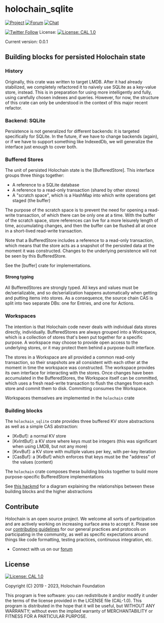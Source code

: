 # holochain_sqlite

[![Project](https://img.shields.io/badge/project-holochain-blue.svg?style=flat-square)](http://holochain.org/)
[![Forum](https://img.shields.io/badge/chat-forum%2eholochain%2enet-blue.svg?style=flat-square)](https://forum.holochain.org)
[![Chat](https://img.shields.io/badge/chat-chat%2eholochain%2enet-blue.svg?style=flat-square)](https://chat.holochain.org)

[![Twitter Follow](https://img.shields.io/twitter/follow/holochain.svg?style=social&label=Follow)](https://twitter.com/holochain)
License: [![License: CAL 1.0](https://img.shields.io/badge/License-CAL%201.0-blue.svg)](https://github.com/holochain/cryptographic-autonomy-license)

Current version: 0.0.1

## Building blocks for persisted Holochain state

### History

Originally, this crate was written to target LMDB. After it had already stabilized, we completely refactored it to naively use SQLite as a key-value store, instead. This is in preparation for using more intelligently and fully, using carefully chosen indexes and queries. However, for now, the structure of this crate can only be understood in the context of this major recent refactor.

### Backend: SQLite

Persistence is not generalized for different backends: it is targeted specifically for SQLite. In the future, if we have to change backends (again), or if we have to support something like IndexedDb, we will generalize the interface just enough to cover both.

### Buffered Stores

The unit of persisted Holochain state is the [BufferedStore]. This interface groups three things together:

- A reference to a SQLite database
- A reference to a read-only transaction (shared by other stores)
- A "scratch space", which is a HashMap into which write operations get staged (the buffer)

The purpose of the scratch space is to prevent the need for opening a read-write transaction, of which there can be only one at a time. With the buffer of the scratch space, store references can live for a more leisurely length of time, accumulating changes, and then the buffer can be flushed all at once in a short-lived read-write transaction.

Note that a BufferedStore includes a reference to a read-only transaction, which means that the store acts as a snapshot of the persisted data at the moment it was constructed. Changes to the underlying persistence will not be seen by this BufferedStore.

See the [buffer] crate for implementations.

#### Strong typing

All BufferedStores are strongly typed. All keys and values must be de/serializable, and so de/serialization happens automatically when getting and putting items into stores. As a consequence, the source chain CAS is split into two separate DBs: one for Entries, and one for Actions.

### Workspaces

The intention is that Holochain code never deals with individual data stores directly, individually. BufferedStores are always grouped into a Workspace, which is a collection of stores that's been put together for a specific purpose. A workspace may choose to provide open access to the underlying stores, or it may protect them behind a purpose-built interface.

The stores in a Workspace are all provided a common read-only transaction, so their snapshots are all consistent with each other at the moment in time the workspace was constructed. The workspace provides its own interface for interacting with the stores. Once changes have been accumulated in the BufferedStores, the Workspace itself can be committed, which uses a fresh read-write transaction to flush the changes from each store and commit them to disk. Committing consumes the Workspace.

Workspaces themselves are implemented in the `holochain` crate

### Building blocks

The `holochain_sqlite` crate provides three buffered KV store abstractions as well as a simple CAS abstraction:

- [KvBuf]: a normal KV store
- [KvIntBuf]: a KV store where keys must be integers (this was significant when using LMDB, but not any more)
- [KvvBuf]: a KV store with multiple values per key, with per-key iteration
- [CasBuf]: a [KvBuf] which enforces that keys must be the "address" of the values (content)

The `holochain` crate composes these building blocks together to build more purpose-specific BufferedStore implementations

See [this hackmd](https://holo.hackmd.io/@holochain/SkuVLpqEL) for a diagram explaining the relationships between these building blocks and the higher abstractions

## Contribute
Holochain is an open source project.  We welcome all sorts of participation and are actively working on increasing surface area to accept it.  Please see our [contributing guidelines](/CONTRIBUTING.md) for our general practices and protocols on participating in the community, as well as specific expectations around things like code formatting, testing practices, continuous integration, etc.

* Connect with us on our [forum](https://forum.holochain.org)

## License
 [![License: CAL 1.0](https://img.shields.io/badge/License-CAL-1.0-blue.svg)](https://github.com/holochain/cryptographic-autonomy-license)

Copyright (C) 2019 - 2023, Holochain Foundation

This program is free software: you can redistribute it and/or modify it under the terms of the license
provided in the LICENSE file (CAL-1.0).  This program is distributed in the hope that it will be useful,
but WITHOUT ANY WARRANTY; without even the implied warranty of MERCHANTABILITY or FITNESS FOR A PARTICULAR
PURPOSE.
